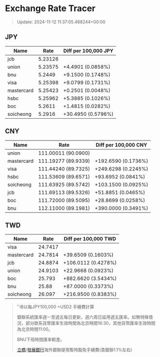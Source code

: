 # Exchange Rate Tracer

> Update: 2024-11-12 11:37:05.488244+00:00

## JPY

| Name       |    Rate | Diff per 100,000 JPY   |
|------------|---------|------------------------|
| jcb        | 5.23126 |                        |
| union      | 5.23575 | +4.4901 (0.0858%)      |
| bnu        | 5.2449  | +9.1500 (0.1748%)      |
| visa       | 5.25398 | +9.0799 (0.1731%)      |
| mastercard | 5.25423 | +0.2501 (0.0048%)      |
| hsbc       | 5.25962 | +5.3885 (0.1026%)      |
| boc        | 5.2611  | +1.4815 (0.0282%)      |
| soicheong  | 5.2916  | +30.4950 (0.5796%)     |

## CNY

| Name       | Rate                | Diff per 100,000 CNY   |
|------------|---------------------|------------------------|
| union      | 111.00011	(90.0900) |                        |
| mastercard | 111.19277	(89.9339) | +192.6590 (0.1736%)    |
| visa       | 111.44240	(89.7325) | +249.6298 (0.2245%)    |
| hsbc       | 111.53609	(89.6571) | +93.6952 (0.0841%)     |
| soicheong  | 111.63925	(89.5742) | +103.1500 (0.0925%)    |
| jcb        | 111.69113	(89.5326) | +51.8851 (0.0465%)     |
| boc        | 111.72000	(89.5095) | +28.8699 (0.0258%)     |
| bnu        | 112.11000	(89.1981) | +390.0000 (0.3491%)    |

## TWD

| Name       |    Rate | Diff per 100,000 TWD   |
|------------|---------|------------------------|
| visa       | 24.7417 |                        |
| mastercard | 24.7814 | +39.6509 (0.1603%)     |
| jcb        | 24.8874 | +106.0112 (0.4278%)    |
| union      | 24.9103 | +22.9668 (0.0923%)     |
| boc        | 25.793  | +882.6620 (3.5434%)    |
| bnu        | 25.88   | +87.0000 (0.3373%)     |
| soicheong  | 26.097  | +216.9500 (0.8383%)    |


> ¹ IB以每JPY100,000 +USD2 手續費計算
>
> 銀聯系統匯率週一至週五每日更新，週六周日延用週五匯率。如無特殊情況，部分歐系貨幣匯率生效時間為北京時間16:30，其他貨幣匯率生效時間為北京時間11:00。
>
> BNU下班時間匯率較差。
>
> [立橋](https://www.wlbank.com.mo/uploads/ueditor/file/20181211/1544536513900230.pdf)/[發展銀行](https://www.mdb.com.mo/Service_Charges_20230728.pdf)海外銀聯提現暫時豁免手續費(貴銀聯1.1%左右)

